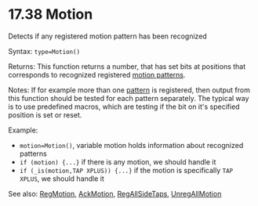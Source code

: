 # 17.38 Motion

Detects if any registered motion pattern has been recognized

Syntax: `type=Motion()`

Returns: This function returns a number, that has set bits at positions that corresponds to recognized registered [motion patterns](/17-api-native-functions/1735-motion-pattern-type-list-definition.md).

Notes: If for example more than one [pattern](/17-api-native-functions/1735-motion-pattern-type-list-definition.md) is registered, then output from this function should be tested for each pattern separately. The typical way is to use predefined macros, which are testing if the bit on it's specified position is set or reset.

Example:

* `motion=Motion()`, variable motion holds information about recognized patterns
* `if (motion) {...}` if there is any motion, we should handle it
* `if (_is(motion,TAP XPLUS)) {...}` if the motion is specifically `TAP XPLUS`, we should handle it

See also: [RegMotion](/17-api-native-functions/1736-regmotion.md), [AckMotion](/17-api-native-functions/1739-ackmotion.md), [RegAllSideTaps](/17-api-native-functions/1740-regallsidetaps.md), [UnregAllMotion](/17-api-native-functions/1742-unregallmotion.md)

